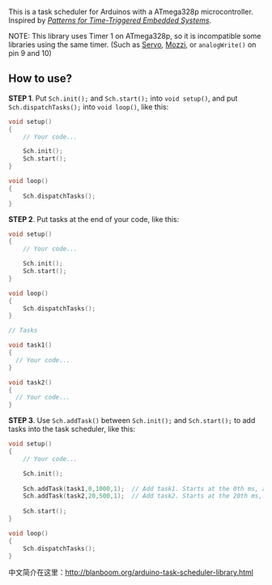 This is a task scheduler for Arduinos with a ATmega328p microcontroller. Inspired by *[Patterns for Time-Triggered Embedded Systems](http://books.google.com/books?vid=ISBN0201331381&redir_esc=y&hl=zh-CN&sourceid=cndr)*.

NOTE: This library uses Timer 1 on ATmega328p, so it is incompatible some libraries using the same timer. (Such as [Servo](http://www.arduino.cc/en/Reference/Servo), [Mozzi](http://sensorium.github.io/Mozzi/), or `analogWrite()` on pin 9 and 10)

## How to use?

**STEP 1**. Put ```Sch.init();``` and ```Sch.start();``` into ```void setup()```, and put ```Sch.dispatchTasks();``` into ```void loop()```, like this:

```C
void setup()
{
    // Your code...

    Sch.init();
    Sch.start();
}

void loop()
{
    Sch.dispatchTasks();
}
```

**STEP 2**. Put tasks at the end of your code, like this:
```C
void setup()
{
    // Your code...

    Sch.init();
    Sch.start();
}

void loop()
{
    Sch.dispatchTasks();
}

// Tasks

void task1()
{
  // Your code...
}

void task2()
{
  // Your code...
}
```

**STEP 3**. Use ```Sch.addTask()``` between ```Sch.init();``` and ```Sch.start();``` to add tasks into the task scheduler, like this:

```C
void setup()
{
    // Your code...

    Sch.init();
    
    Sch.addTask(task1,0,1000,1);  // Add task1. Starts at the 0th ms, and runs every 1000 ms
    Sch.addTask(task2,20,500,1);  // Add task2. Starts at the 20th ms, and runs every 500 ms
    
    Sch.start();
}

void loop()
{
    Sch.dispatchTasks();
}
```
中文简介在这里：http://blanboom.org/arduino-task-scheduler-library.html
